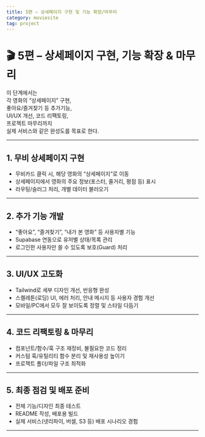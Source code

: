 ```yaml
---
title: 5편 – 상세페이지 구현 및 기능 확장/마무리
category: moviesite
tag: project
---
```


# 🎬 5편 – 상세페이지 구현, 기능 확장 & 마무리

이 단계에서는  
각 영화의 “상세페이지” 구현,  
좋아요/즐겨찾기 등 추가기능,  
UI/UX 개선, 코드 리팩토링,  
프로젝트 마무리까지  
실제 서비스와 같은 완성도를 목표로 한다.

---

## 1. 무비 상세페이지 구현

- 무비카드 클릭 시, 해당 영화의 “상세페이지”로 이동
- 상세페이지에서 영화의 주요 정보(포스터, 줄거리, 평점 등) 표시
- 라우팅/슬러그 처리, 개별 데이터 불러오기

---

## 2. 추가 기능 개발

- “좋아요”, “즐겨찾기”, “내가 본 영화” 등 사용자별 기능
- Supabase 연동으로 유저별 상태/목록 관리
- 로그인한 사용자만 쓸 수 있도록 보호(Guard) 처리

---

## 3. UI/UX 고도화

- Tailwind로 세부 디자인 개선, 반응형 완성
- 스켈레톤(로딩) UI, 에러 처리, 안내 메시지 등 사용자 경험 개선
- 모바일/PC에서 모두 잘 보이도록 정렬 및 스타일 다듬기

---

## 4. 코드 리팩토링 & 마무리

- 컴포넌트/함수/훅 구조 재정비, 불필요한 코드 정리
- 커스텀 훅/유틸리티 함수 분리 및 재사용성 높이기
- 프로젝트 폴더/파일 구조 최적화

---

## 5. 최종 점검 및 배포 준비

- 전체 기능/디자인 최종 테스트
- README 작성, 배포용 빌드
- 실제 서비스(넷리파이, 버셀, S3 등) 배포 시나리오 경험

---

